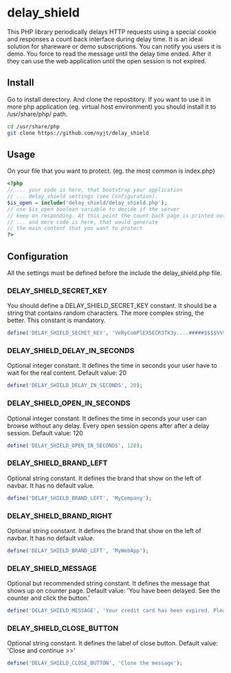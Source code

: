 delay_shield
============

This PHP library periodically delays HTTP requests using a special cookie and responses a count back interface during delay time.
It is an ideal solution for shareware or demo subscriptions. You can notify you users it is demo. You force to read the message until the delay time ended.
After it they can use the web application until the open session is not expired.

## Install

Go to install derectory. And clone the repostitory. If you want to use it in more php application (eg. virtual host environment) you should install it to /usr/share/php/ path.

```bash
cd /usr/share/php
git clone https://github.com/nyjt/delay_shield
```

## Usage

On your file that you want to protect. (eg. the most common is index.php)

```php
<?php
// ... your code is here, that bootstrap your application
// ... delay_shield settings (see Configuration).
$is_open = include('delay_shield/delay_shield.php');
// use $is_open boolean variable to decide if the server
// keep on responding. At this point the count back page is printed out.
// ... and more code is here, that would generate
// the main content that you want to protect
?>
```

## Configuration

All the settings must be defined before the include the delay_shield.php file.

### DELAY_SHIELD_SECRET_KEY

You should define a DELAY_SHIELD_SECRET_KEY constant. It should be a string that contains random characters. The more complex string, the better.
This constant is mandatory.

```php
define('DELAY_SHIELD_SECRET_KEY', 'VeRyComPlEX5ECR3Tk3y....#####$$$$%%%%....');
```

### DELAY_SHIELD_DELAY_IN_SECONDS

Optional integer constant. It defines the time in seconds your user have to wait for the real content.
Default value: 20

```php
define('DELAY_SHIELD_DELAY_IN_SECONDS', 20);
```

### DELAY_SHIELD_OPEN_IN_SECONDS

Optional integer constant. It defines the time in seconds your user can browse without any delay. Every open session opens after after a delay session.
Default value: 120

```php
define('DELAY_SHIELD_OPEN_IN_SECONDS', 120);
```

### DELAY_SHIELD_BRAND_LEFT

Optional string constant. It defines the brand that show on the left of navbar.
It has no default value.

```php
define('DELAY_SHIELD_BRAND_LEFT', 'MyCompany');
```

### DELAY_SHIELD_BRAND_RIGHT

Optional string constant. It defines the brand that show on the left of navbar.
It has no default value.

```php
define('DELAY_SHIELD_BRAND_LEFT', 'MyWebApp');
```

### DELAY_SHIELD_MESSAGE

Optional but recommended string constant. It defines the message that shows up on counter page.
Default value: 'You have been delayed. See the counter and click the button.'

```php
define('DELAY_SHIELD_MESSAGE', 'Your credit card has been expired. Please renew it as soon as possible.');
```

### DELAY_SHIELD_CLOSE_BUTTON

Optional string constant. It defines the label of close button.
Default value: 'Close and continue >>'

```php
define('DELAY_SHIELD_CLOSE_BUTTON', 'Close the message');
```

